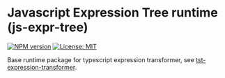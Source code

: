 # Javascript Expression Tree runtime (js-expr-tree)
[![NPM version](https://img.shields.io/npm/v/tst-expression.svg?colorB=green)](https://www.npmjs.com/package/tst-expression) 
[![License: MIT](https://img.shields.io/badge/License-MIT-green.svg)](https://opensource.org/licenses/MIT)

Base runtime package for typescript expression transformer, see [tst-expression-transformer](https://www.npmjs.com/package/tst-expression-transformer).